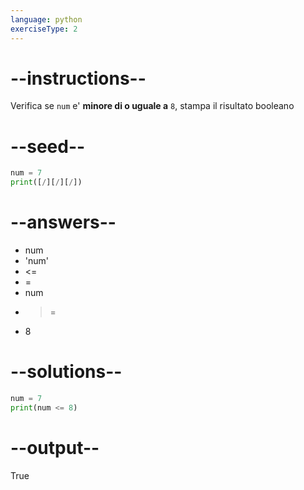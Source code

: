 ```yaml
---
language: python
exerciseType: 2
---
```


# --instructions--

Verifica se `num` e' **minore di o uguale a** `8`, stampa il risultato booleano

# --seed--

```python
num = 7
print([/][/][/])
```

# --answers--

- num 
- 'num'
-  <= 
-  = 
- num
-  >= 
- 8

# --solutions--

```python
num = 7
print(num <= 8)
```

# --output--

True
